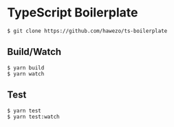 # TypeScript Boilerplate

```console
$ git clone https://github.com/hawezo/ts-boilerplate
```

## Build/Watch

```console
$ yarn build
$ yarn watch
```

## Test

```console
$ yarn test
$ yarn test:watch
```
